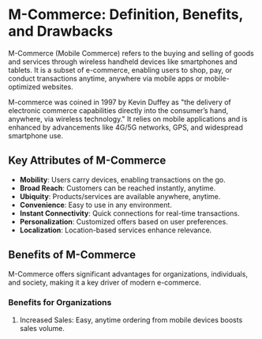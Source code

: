 # M-Commerce: Definition, Benefits, and Drawbacks

M-Commerce (Mobile Commerce) refers to the buying and selling of goods and services through wireless handheld devices like smartphones and tablets. It is a subset of e-commerce, enabling users to shop, pay, or conduct transactions anytime, anywhere via mobile apps or mobile-optimized websites.

M-commerce was coined in 1997 by Kevin Duffey as "the delivery of electronic commerce capabilities directly into the consumer’s hand, anywhere, via wireless technology." It relies on mobile applications and is enhanced by advancements like 4G/5G networks, GPS, and widespread smartphone use.

## Key Attributes of M-Commerce
- **Mobility**: Users carry devices, enabling transactions on the go.
- **Broad Reach**: Customers can be reached instantly, anytime.
- **Ubiquity**: Products/services are available anywhere, anytime.
- **Convenience**: Easy to use in any environment.
- **Instant Connectivity**: Quick connections for real-time transactions.
- **Personalization**: Customized offers based on user preferences.
- **Localization**: Location-based services enhance relevance.

## Benefits of M-Commerce
M-Commerce offers significant advantages for organizations, individuals, and society, making it a key driver of modern e-commerce.

### Benefits for Organizations
1. Increased Sales: Easy, anytime ordering from mobile devices boosts sales volume.